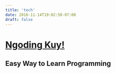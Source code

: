 ```yaml
---
title: 'tech'
date: 2018-11-14T19:02:50-07:00
draft: false
---
```


# [Ngoding Kuy!](https://github.com/netlify-templates/victor-hugo)

## Easy Way to Learn Programming
